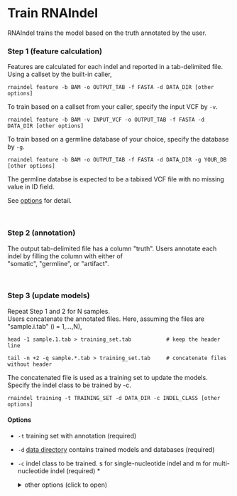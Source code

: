 # Train RNAIndel
RNAIndel trains the model based on the truth annotated by the user.

### Step 1 (feature calculation)
Features are calculated for each indel and reported in a tab-delimited file.<br>
Using a callset by the built-in caller, 
```
rnaindel feature -b BAM -o OUTPUT_TAB -f FASTA -d DATA_DIR [other options]
```
To train based on a callset from your caller, specify the input VCF by ```-v```.
```
rnaindel feature -b BAM -v INPUT_VCF -o OUTPUT_TAB -f FASTA -d DATA_DIR [other options]
```
To train based on a germline database of your choice, specify the database by ```-g```.
```
rnaindel feature -b BAM -o OUTPUT_TAB -f FASTA -d DATA_DIR -g YOUR_DB [other options]
```
The germline databse is expected to be a tabixed VCF file with no missing value in ID field.

See [options](../../#Options) for detail.

<br>

### Step 2 (annotation)
The output tab-delimited file has a column \"truth\". Users annotate each indel
by filling the column with either of <br> 
\"somatic\", \"germline\", or \"artifact\". 

<br>

### Step 3 (update models)
Repeat Step 1 and 2 for N samples.<br>
Users concatenate the annotated files. Here, assuming the files are \"sample.i.tab\" (i = 1,...,N), 
```
head -1 sample.1.tab > training_set.tab           # keep the header line
```
```
tail -n +2 -q sample.*.tab > training_set.tab     # concatenate files without header
```
The concatenated file is used as a training set to update the models.
Specify the indel class to be trained by -c. 
```
rnaindel training -t TRAINING_SET -d DATA_DIR -c INDEL_CLASS [other options]
```
#### Options
* ```-t``` training set with annotation (required)
* ```-d``` [data directory](#setup) contains trained models and databases (required) 
* ```-c``` indel class to be trained. s for single-nucleotide indel and m for multi-nucleotide indel (required)
*<details>
     <summary>other options (click to open)</summary>
    
    * ```-k``` number of folds in k-fold cross-validation (default: 5)
    * ```-p``` number of processes (default: 1)
    * ```-l``` directory to ouput log files (default: current)
    * ```-ds-beta``` F beta to be optimized in down sampling step. Optimized for TPR if beta > 100. (default: 10)
    * ```-fs-beta``` F beta to be optimized in feature selection step. Optimized for TPR if beta > 100. (default: 10)
    * ```-pt-beta``` F beta to be optimized in parameter tuning step. Optimized for TPR if beta > 100. (default: 10)
    * ```--downsample-ratio``` Train with a user-specified downsample ratio: integer between 1 and 20. (default: None)
    * ```--feature-names``` Train with a user-specified subset of features. Supply feature names in a text file containing a feature name per line (default: None)
    * ```--auto-param``` Train with sklearn.RandomForestClassifer's max_features="auto" (default: False)
*</details>

